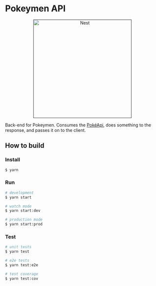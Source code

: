 # Pokeymen API

<p align="center">
  <a href="" target="blank"><img src="https://nestjs.com/img/logo_text.svg" width="320" alt="Nest" /></a>
</p>

Back-end for Pokeymen. Consumes the [PokéApi](https://pokeapi.co/docs/v2.html), does something to the response, and passes it on to the client.

## How to build

### Install

```bash
$ yarn
```

### Run

```bash
# development
$ yarn start

# watch mode
$ yarn start:dev

# production mode
$ yarn start:prod
```

### Test

```bash
# unit tests
$ yarn test

# e2e tests
$ yarn test:e2e

# test coverage
$ yarn test:cov
```
